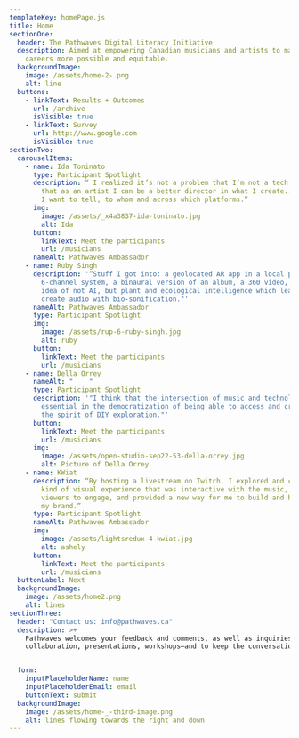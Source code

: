 ```yaml
---
templateKey: homePage.js
title: Home
sectionOne:
  header: The Pathwaves Digital Literacy Initiative
  description: Aimed at empowering Canadian musicians and artists to make lifelong
    careers more possible and equitable.
  backgroundImage:
    image: /assets/home-2-.png
    alt: line
  buttons:
    - linkText: Results + Outcomes
      url: /archive
      isVisible: true
    - linkText: Survey
      url: http://www.google.com
      isVisible: true
sectionTwo:
  carouselItems:
    - name: Ida Toninato
      type: Participant Spotlight
      description: “ I realized it’s not a problem that I’m not a tech expert, but
        that as an artist I can be a better director in what I create...what do
        I want to tell, to whom and across which platforms.”
      img:
        image: /assets/_x4a3837-ida-toninato.jpg
        alt: Ida
      button:
        linkText: Meet the participants
        url: /musicians
      nameAlt: Pathwaves Ambassador
    - name: Ruby Singh
      description: '“Stuff I got into: a geolocated AR app in a local park with
        6-channel system, a binaural version of an album, a 360 video, and the
        idea of not AI, but plant and ecological intelligence which lead me to
        create audio with bio-sonification."'
      nameAlt: Pathwaves Ambassador
      type: Participant Spotlight
      img:
        image: /assets/rup-6-ruby-singh.jpg
        alt: ruby
      button:
        linkText: Meet the participants
        url: /musicians
    - name: Della Orrey
      nameAlt: "    "
      type: Participant Spotlight
      description: '"I think that the intersection of music and technology is
        essential in the democratization of being able to access and create in
        the spirit of DIY exploration."'
      button:
        linkText: Meet the participants
        url: /musicians
      img:
        image: /assets/open-studio-sep22-53-della-orrey.jpg
        alt: Picture of Della Orrey
    - name: KWiat
      description: “By hosting a livestream on Twitch, I explored and created some
        kind of visual experience that was interactive with the music, allowed
        viewers to engage, and provided a new way for me to build and blend into
        my brand.”
      type: Participant Spotlight
      nameAlt: Pathwaves Ambassador
      img:
        image: /assets/lightsredux-4-kwiat.jpg
        alt: ashely
      button:
        linkText: Meet the participants
        url: /musicians
  buttonLabel: Next
  backgroundImage:
    image: /assets/home2.png
    alt: lines
sectionThree:
  header: "Contact us: info@pathwaves.ca"
  description: >+
    Pathwaves welcomes your feedback and comments, as well as inquiries for
    collaboration, presentations, workshops—and to keep the conversation going. 


  form:
    inputPlaceholderName: name
    inputPlaceholderEmail: email
    buttonText: submit
  backgroundImage:
    image: /assets/home-_-third-image.png
    alt: lines flowing towards the right and down
---
```

